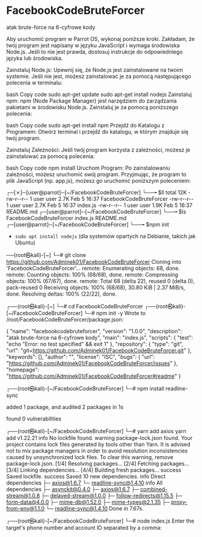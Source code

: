 # FacebookCodeBruteForcer
 atak brute-force na 6-cyfrowe kody


Aby uruchomić program w Parrot OS, wykonaj poniższe kroki. Zakładam, że twój program jest napisany w języku JavaScript i wymaga środowiska Node.js. Jeśli to nie jest prawda, dostosuj instrukcje do odpowiedniego języka lub środowiska.

Zainstaluj Node.js:
Upewnij się, że Node.js jest zainstalowane na twoim systemie. Jeśli nie jest, możesz zainstalować je za pomocą następującego polecenia w terminalu:

bash
Copy code
sudo apt-get update
sudo apt-get install nodejs
Zainstaluj npm:
npm (Node Package Manager) jest narzędziem do zarządzania pakietami w środowisku Node.js. Zainstaluj je za pomocą poniższego polecenia:

bash
Copy code
sudo apt-get install npm
Przejdź do Katalogu z Programem:
Otwórz terminal i przejdź do katalogu, w którym znajduje się twój program.

Zainstaluj Zależności:
Jeśli twój program korzysta z zależności, możesz je zainstalować za pomocą polecenia:

bash
Copy code
npm install
Uruchom Program:
Po zainstalowaniu zależności, możesz uruchomić swój program. Przyjmując, że program to plik JavaScript (np. app.js), możesz go uruchomić poniższym poleceniem:

┌─[✗]─[user@parrot]─[~/FacebookCodeBruteForcer]
└──╼ $ll
total 12K
-rw-r--r-- 1 user user 2.7K Feb  5 16:37 FacebookCodeBruteForcer
-rw-r--r-- 1 user user 2.7K Feb  5 16:37 index.js
-rw-r--r-- 1 user user 1.9K Feb  5 16:37 README.md
┌─[user@parrot]─[~/FacebookCodeBruteForcer]
└──╼ $ls
FacebookCodeBruteForcer  index.js  README.md
┌─[user@parrot]─[~/FacebookCodeBruteForcer]
└──╼ $npm init 

- `sudo apt install nodejs` (dla systemów opartych na Debianie, takich jak Ubuntu)

──(root㉿kali)-[~]
└─# git clone https://github.com/Adminek01/FacebookCodeBruteForcer Cloning into 'FacebookCodeBruteForcer'...                          remote: Enumerating objects: 68, done.
remote: Counting objects: 100% (68/68), done.                      remote: Compressing objects: 100% (67/67), done.
remote: Total 68 (delta 22), reused 0 (delta 0), pack-reused 0
Receiving objects: 100% (68/68), 30.80 KiB | 2.37 MiB/s, done.
Resolving deltas: 100% (22/22), done.

┌──(root㉿kali)-[~]
└─# cd FacebookCodeBruteForcer
┌──(root㉿kali)-[~/FacebookCodeBruteForcer]
└─# npm init -y
Wrote to /root/FacebookCodeBruteForcer/package.json:

{                                                                    "name": "facebookcodebruteforcer",
  "version": "1.0.0",
  "description": "atak brute-force na 6-cyfrowe kody",
  "main": "index.js",
  "scripts": {
    "test": "echo \"Error: no test specified\" && exit 1"
  },
  "repository": {
    "type": "git",
    "url": "git+https://github.com/Adminek01/FacebookCodeBruteForcer.git"
  },
  "keywords": [],
  "author": "",
  "license": "ISC",
  "bugs": {
    "url": "https://github.com/Adminek01/FacebookCodeBruteForcer/issues"
  },
  "homepage": "https://github.com/Adminek01/FacebookCodeBruteForcer#readme"
}



┌──(root㉿kali)-[~/FacebookCodeBruteForcer]
└─# npm install readline-sync

added 1 package, and audited 2 packages in 1s

found 0 vulnerabilities

┌──(root㉿kali)-[~/FacebookCodeBruteForcer]
└─# yarn add axios
yarn add v1.22.21
info No lockfile found.
warning package-lock.json found. Your project contains lock files generated by tools other than Yarn. It is advised not to mix package managers in order to avoid resolution inconsistencies caused by unsynchronized lock files. To clear this warning, remove package-lock.json.
[1/4] Resolving packages...
[2/4] Fetching packages...
[3/4] Linking dependencies...
[4/4] Building fresh packages...
success Saved lockfile.
success Saved 10 new dependencies.
info Direct dependencies
├─ axios@1.6.7
└─ readline-sync@1.4.10
info All dependencies
├─ asynckit@0.4.0
├─ axios@1.6.7
├─ combined-stream@1.0.8
├─ delayed-stream@1.0.0
├─ follow-redirects@1.15.5
├─ form-data@4.0.0
├─ mime-db@1.52.0
├─ mime-types@2.1.35
├─ proxy-from-env@1.1.0
└─ readline-sync@1.4.10
Done in 7.67s.

┌──(root㉿kali)-[~/FacebookCodeBruteForcer]
└─# node index.js
Enter the target's phone number and account ID separated by a comma: